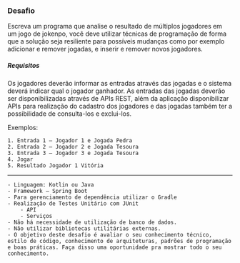 ### Desafio

Escreva um programa que analise o resultado de múltiplos jogadores em um jogo de jokenpo, você deve utilizar técnicas de programação de forma que a solução seja resiliente para possíveis mudanças como por exemplo adicionar e remover jogadas, e inserir e remover novos jogadores.

##### Requisitos

Os jogadores deverão informar as entradas através das jogadas e o sistema deverá indicar qual o jogador ganhador. 
As entradas das jogadas deverão ser disponibilizadas através de APIs REST, além da aplicação disponibilizar APIs para realização do cadastro dos jogadores e das jogadas também ter a possibilidade de consulta-los e exclui-los.

Exemplos:

    1. Entrada 1 – Jogador 1 e Jogada Pedra
    2. Entrada 2 – Jogador 2 e Jogada Tesoura
    3. Entrada 3 – Jogador 3 e Jogada Tesoura
    4. Jogar 
    5. Resultado Jogador 1 Vitória

---

    - Linguagem: Kotlin ou Java
    - Framework – Spring Boot
    - Para gerenciamento de dependência utilizar o Gradle
    - Realização de Testes Unitário com JUnit
        - API
        - Serviços
    - Não há necessidade de utilização de banco de dados.
    - Não utilizar bibliotecas utilitárias externas.
    - O objetivo deste desafio é avaliar o seu conhecimento técnico, estilo de código, conhecimento de arquiteturas, padrões de programação e boas práticas. Faça disso uma oportunidade pra mostrar todo o seu conhecimento.